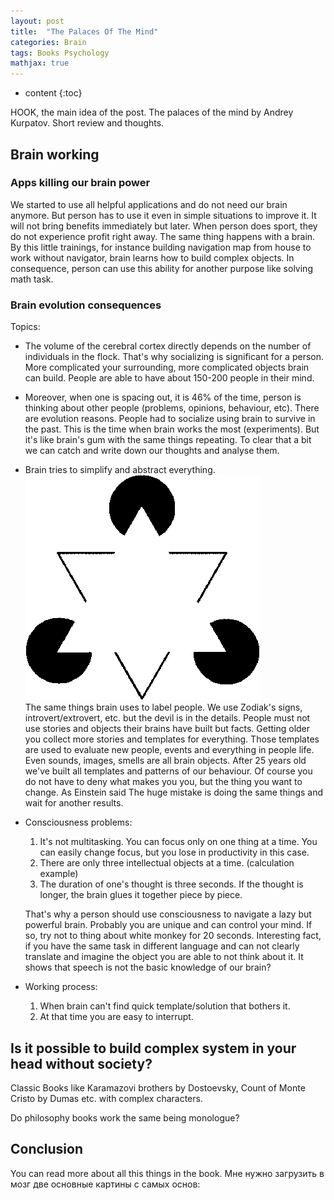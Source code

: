 ```yaml
---
layout: post
title:  "The Palaces Of The Mind"
categories: Brain
tags: Books Psychology
mathjax: true
---
```


* content 
{:toc}

HOOK, the main idea of the post. 
The palaces of the mind by Andrey Kurpatov. Short review and thoughts.




## Brain working

### Apps killing our brain power
We started to use all helpful applications and do not need our brain anymore.
But person has to use it even in simple situations to improve it. It will not bring 
benefits immediately but later. When person does sport, they do not experience profit right away.
The same thing happens with a brain. By this little trainings, for instance building 
navigation map from house to work without navigator, brain learns how to build complex objects.
In consequence, person can use this ability for another purpose like solving math task.

### Brain evolution consequences 
Topics:
- The volume of the cerebral cortex directly depends on the number of individuals in the flock.
  That's why socializing is significant for a person.
  More complicated your surrounding, more complicated objects brain can build.
  People are able to have about 150-200 people in their mind.
- Moreover, when one is spacing out, it is 46% of the time, person is thinking about other people 
  (problems, opinions, behaviour, etc).
  There are evolution reasons. People had to socialize using brain to survive in the past.
  This is the time when brain works the most (experiments). 
  But it's like brain's gum with the same things repeating.
  To clear that a bit we can catch and write down our thoughts and analyse them.
- Brain tries to simplify and abstract everything.
![kanizsa's Triangle](/assets/images/todos/the-kanizsa-triangle.png)  
  The same things brain uses to label people.
  We use Zodiak's signs, introvert/extrovert, etc. but the devil is in the details.
  People must not use stories and objects their brains have built but facts. Getting older you
  collect more stories and templates for everything. Those templates are used to evaluate new people, 
  events and everything in people life. Even sounds, images, smells are all brain objects.
  After 25 years old we've built all templates and patterns of our behaviour.
  Of course you do not have to deny what makes you you, but the thing you want to change.
  As Einstein said The huge mistake is doing the same things and wait for another results.
- Consciousness problems:
  1) It's not multitasking. You can focus only on one thing at a time. You can easily change focus,
     but you lose in productivity in this case.
  2) There are only three intellectual objects at a time. (calculation example)
  3) The duration of one's thought is three seconds. If the thought is longer,
     the brain glues it together piece by piece.
     
  That's why a person should use consciousness to navigate a lazy but powerful brain.
  Probably you are unique and can control your mind. If so, try not to thing about white monkey for
  20 seconds. Interesting fact, if you have the same task in different language and can not clearly 
  translate and imagine the object you are able to not think about it. It shows that speech is not the basic
  knowledge of our brain?
- Working process:
  1) When brain can't find quick template/solution that bothers it.
  2) At that time you are easy to interrupt.
  
## Is it possible to build complex system in your head without society?
Classic Books like Karamazovi brothers by Dostoevsky, Count of Monte Cristo by Dumas etc. 
with complex characters.

Do philosophy books work the same being monologue? 

## Conclusion
You can read more about all this things in the book.
Мне нужно загрузить в мозг две основные картины с самых основ:

